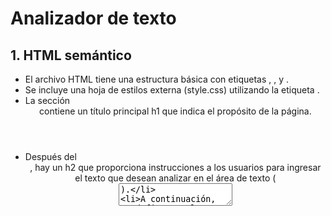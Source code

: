 # Analizador de texto




## 1. HTML semántico
* El archivo HTML tiene una estructura básica con etiquetas <html>, <head>, y <body>.
* Se incluye una hoja de estilos externa (style.css) utilizando la etiqueta <link>.
* La sección <header> contiene un título principal h1 que indica el propósito de la página.
* Después del <header>, hay un h2 que proporciona instrucciones a los usuarios para ingresar el texto que desean analizar en el área de texto (<textarea>).
* A continuación, se define un elemento ul con la clase "all". 
* Dentro de este elemento, hay seis elementos li con la clase "box", cada uno con un atributo data-testid que se utilizará para actualizar los resultados del análisis posteriormente.
* Luego se encuentra un botón con el id "reset-button", que se utilizará para limpiar el contenido del área de texto y restablecer los resultados del análisis.
* Finalmente, se incluyen dos scripts: "analyzer.js" y "index.js" con el atributo type="module", lo que permite la importación y exportación de módulos JavaScript.

## 2. CSS

Estilos generales:

* body: Establece la fuente (Arial, sans-serif) y el tamaño de línea (1.6) para el contenido de la página. También elimina el margen y el relleno predeterminado y establece un color de fondo (#f9f9f9).
Estilos del encabezado (header y h1):

* header: Establece el fondo (#333) y el color del texto (#fff) para el encabezado. También alinea el texto al centro y agrega un relleno de 10px en la parte superior e inferior.
h1: Elimina el margen predeterminado para asegurarse de que el título del encabezado esté alineado correctamente.
Estilos del subtítulo (h2):

* h2: Alinea el texto al centro.
Estilos del área de texto (textarea):

* textarea: Hace que el área de texto se muestre como un bloque para ocupar todo el ancho disponible. Establece márgenes automático para centrarlo horizontalmente. También define un ancho del 80% con un ancho mínimo de 300px y un ancho máximo de 800px. Se establece un relleno de 10px y un tamaño de fuente de 16px. Además, permite el redimensionamiento vertical para que el usuario pueda ajustar la altura del área de texto.
Estilos de la lista de métricas (ul.all y li.box):

* ul.all: Establece la lista para no mostrar viñetas y elimina el margen, relleno y decoración de la lista. El ancho se ajusta al contenido, y el texto se alinea a la izquierda.
li.box: Agrega un margen inferior de 10px y un relleno de 10px a cada elemento de la lista. Se establece un borde blanco de 1px alrededor de cada elemento, creando una caja para cada métrica. Se utiliza la fuente Helvetica, Arial o sans-serif. El fondo se define como #f1f1f1 y el color de texto como #333.
Estilos del botón de reinicio (#reset-button):

* #reset-button: Establece el cursor del mouse como "pointer" para indicar que el botón es interactivo. Se elimina el borde, lo que da una apariencia plana al botón. El botón se muestra como bloque, lo que permite que ocupe todo el ancho disponible y se centra horizontalmente con márgenes automáticos. El tamaño de fuente es de 24px y el texto está en negrita. Se establece una posición relativa para permitir la superposición de elementos secundarios. El borde se redondea con un radio de 12px, y el fondo tiene un degradado lineal de 45 grados que va de rojo a azul y luego a blanco y se repite. Además, se define una animación llamada "glowing" que se aplicará al botón con una duración de 20 segundos, movimiento lineal e infinita repetición. Por último, se establece la fuente como Consolas o monospace.
Estilos del efecto de resplandor (#reset-button::before):

* #reset-button::before: Crea un pseudo-elemento ::before que se superpondrá al botón de reinicio. El pseudo-elemento ocupa todo el espacio disponible con un fondo degradado lineal similar al del botón. La propiedad filter: blur(8px) aplica un desenfoque a este pseudo-elemento. También se aplica la misma animación "glowing" para que el resplandor aparezca en el fondo del botón. El z-index se establece en -1 para que el pseudo-elemento esté detrás del botón principal.


## 3. Index.js

* Importación del módulo analyzer: Se importa el módulo analyzer que contiene todas las funciones relacionadas con el análisis de texto. Esto permite utilizar las funciones definidas en el módulo para realizar el análisis del texto ingresado por el usuario.

* Selección de elementos del DOM:

* const textarea: Se selecciona el elemento textarea del DOM usando document.querySelector('textarea'). Este elemento representa el área de texto donde el usuario ingresará su texto para ser analizado.
* const metricsList: Se selecciona el elemento ul.all del DOM usando document.querySelector('ul.all'). Este elemento representa la lista de métricas donde se mostrarán los resultados del análisis.
* const resetButton: Se selecciona el elemento con el id "reset-button" del DOM usando document.getElementById('reset-button'). Este elemento representa el botón de reinicio que permitirá borrar el contenido del área de texto y restablecer las métricas a cero.

* Event Listeners:

* textarea.addEventListener('keyup', updateMetrics): Se agrega un evento de escucha al área de texto que escuchará el evento de keyup (cuando se suelta una tecla) y llamará a la función updateMetrics. Esto significa que cada vez que el usuario escriba o modifique el contenido del área de texto, se actualizarán las métricas en la lista.
* resetButton.addEventListener('click', clearInputText): Se agrega un evento de escucha al botón de reinicio que escuchará el evento de click (cuando se hace clic en el botón) y llamará a la función clearInputText. Esto permitirá que el usuario borre el contenido del área de texto y restablezca las métricas haciendo clic en el botón.

* Función updateMetrics():

Esta función se ejecuta cada vez que el usuario escribe o modifica el contenido del área de texto.
Primero, se obtiene el texto ingresado por el usuario del área de texto usando textarea.value.
Luego, se verifica si el texto está vacío o solo contiene espacios en blanco usando if (!text.trim()). Si es así, significa que el usuario no ha ingresado ningún texto, por lo que se llama a la función resetMetrics() para restablecer todas las métricas a cero y se sale de la función usando return.
Si el texto no está vacío, se procede a calcular todas las métricas utilizando las funciones del módulo analyzer.
Finalmente, se actualiza el contenido de la lista de métricas en el DOM con los valores calculados.
* Función resetMetrics():

Esta función restablece todas las métricas en la lista a cero.
Selecciona cada elemento de la lista de métricas usando metricsList.querySelector('[data-testid="..."]') y actualiza su contenido con una cadena que indica que el valor de la métrica es cero.
* Función clearInputText():

Esta función se ejecuta cuando el usuario hace clic en el botón de reinicio.
Establece el valor del área de texto (textarea.value) como una cadena vacía, lo que borra todo el contenido del área de texto.
Luego, llama a la función resetMetrics() para restablecer todas las métricas a cero y actualizar el contenido de la lista de métricas en el DOM.


## 4. Analyzer.js

* Objeto analyzer: El archivo define un objeto llamado analyzer que contiene varias funciones para realizar el análisis de texto.

* Función getWordCount(text):

Esta función recibe un parámetro text, que es el texto que se va a analizar.
Primero, se verifica si el texto está vacío o solo contiene espacios en blanco usando if (!text.trim()). Si es así, significa que el texto no contiene palabras, por lo que se retorna 0.
Si el texto no está vacío, se elimina cualquier espacio en blanco adicional al inicio y al final del texto utilizando text.trim().
Luego, se divide el texto en palabras utilizando la función split(/\s+/), que usa una expresión regular para separar el texto en base a uno o más espacios en blanco.
Finalmente, se retorna la longitud del array resultante, que representa la cantidad de palabras en el texto.
* Función getCharacterCount(text):

Esta función recibe un parámetro text, que es el texto que se va a analizar.
Simplemente retorna la longitud del texto, lo que representa la cantidad total de caracteres en el texto, incluyendo espacios en blanco, signos de puntuación y otros caracteres.
* Función getCharacterCountExcludingSpaces(text):

Esta función recibe un parámetro text, que es el texto que se va a analizar.
Utiliza expresiones regulares para eliminar todos los caracteres que no sean letras y números (es decir, excluyendo espacios en blanco, signos de puntuación y otros caracteres especiales) del texto.
Luego, cuenta la cantidad de caracteres que quedan en el texto y retorna este valor, que representa la cantidad de caracteres excluyendo espacios y signos de puntuación.
* Función getAverageWordLength(text):

Esta función recibe un parámetro text, que es el texto que se va a analizar.
Divide el texto en palabras utilizando la función split(" "), que separa el texto en base a los espacios en blanco, considerando cada palabra y número como un elemento en un array llamado wordL.
Luego, se inicia una variable lengthTotal en cero, que se utilizará para almacenar la suma de las longitudes de todas las palabras en el texto.
Se realiza un bucle for para iterar sobre cada elemento en el array wordL, y se suma la longitud de cada palabra a la variable lengthTotal.
Luego, se calcula el promedio de la longitud de las palabras dividiendo la suma total (lengthTotal) entre la cantidad de palabras en el texto (wordL.length).
El resultado del promedio se redondea a dos decimales utilizando toFixed(2).
Finalmente, se convierte el resultado en un número utilizando Number() y se retorna el promedio de la longitud de las palabras.
* Función getNumberCount(text):

Esta función recibe un parámetro text, que es el texto que se va a analizar.
Utiliza una expresión regular para encontrar todos los números (incluyendo números decimales) en el texto, y los almacena en un array llamado numbers.
Retorna la cantidad de números encontrados, que es la longitud del array numbers, representando así la cantidad de números en el texto.
* Función getNumberSum(text):

Esta función recibe un parámetro text, que es el texto que se va a analizar.
Utiliza una expresión regular para encontrar todos los números (incluyendo números decimales) en el texto, y los almacena en un array llamado numbers.
Si no se encuentran números en el texto, la función retorna 0.
Si se encuentran números en el texto, se utiliza la función reduce para sumar todos los números del array numbers.
Retorna el resultado de la suma, que representa la suma de todos los números encontrados en el texto.